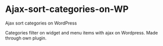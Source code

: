 # Ajax-sort-categories-on-WP
Ajax sort categories on WordPress

Categories filter on widget and menu items with ajax on Wordpress.
Made through own plugin.
